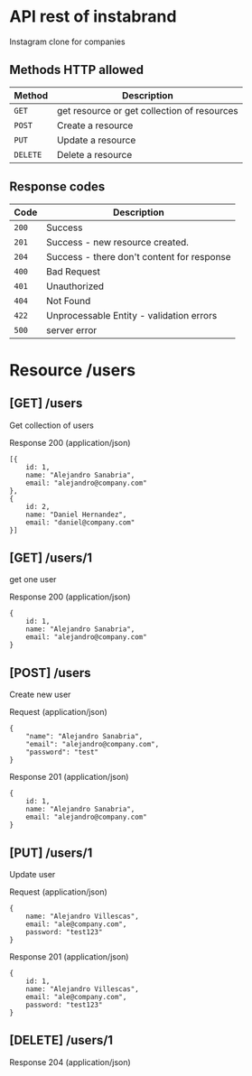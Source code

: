 # API rest of instabrand
Instagram clone for companies

## Methods HTTP allowed

|  Method  |              Description              |
| -------- | -------------------------------------- |
| `GET`    | get resource or get collection of resources |
| `POST`   | Create a resource                      |
| `PUT`    | Update a resource                 |
| `DELETE` | Delete a resource                    |

## Response codes

| Code |                         Description                          |
| ------ | ------------------------------------------------------------ |
| `200`  | Success                                                      |
| `201`  | Success - new resource created.                              |
| `204`  | Success - there don't content for response                   |
| `400`  | Bad Request              |
| `401`  | Unauthorized  |
| `404`  | Not Found                               |
| `422`  | Unprocessable Entity - validation errors            |
| `500`  | server error                                            |

# Resource /users

## [GET] /users
Get collection of users

Response 200 (application/json)

    [{
        id: 1,
        name: "Alejandro Sanabria",
        email: "alejandro@company.com"
    },
    {
        id: 2,
        name: "Daniel Hernandez",
        email: "daniel@company.com"
    }]

## [GET] /users/1
get one user

Response 200 (application/json)

    {
        id: 1,
        name: "Alejandro Sanabria",
        email: "alejandro@company.com"
    }

## [POST] /users
Create new user

Request  (application/json)

    {
        "name": "Alejandro Sanabria",
        "email": "alejandro@company.com",
        "password": "test"
    }

Response 201 (application/json)

    {
        id: 1,
        name: "Alejandro Sanabria",
        email: "alejandro@company.com"
    }

## [PUT] /users/1
Update user

Request  (application/json)

    {
        name: "Alejandro Villescas",
        email: "ale@company.com",
        password: "test123"
    }

Response 201 (application/json)

    {
        id: 1,
        name: "Alejandro Villescas",
        email: "ale@company.com",
        password: "test123"
    }

## [DELETE] /users/1
Response 204 (application/json)



